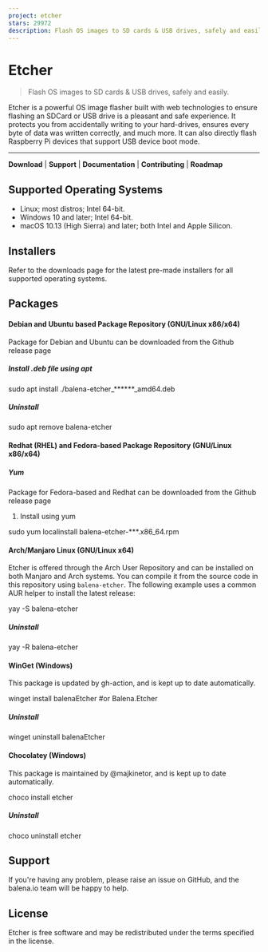 ```yaml
---
project: etcher
stars: 29972
description: Flash OS images to SD cards & USB drives, safely and easily.
---
```


Etcher
======

> Flash OS images to SD cards & USB drives, safely and easily.

Etcher is a powerful OS image flasher built with web technologies to ensure flashing an SDCard or USB drive is a pleasant and safe experience. It protects you from accidentally writing to your hard-drives, ensures every byte of data was written correctly, and much more. It can also directly flash Raspberry Pi devices that support USB device boot mode.

* * *

**Download** | **Support** | **Documentation** | **Contributing** | **Roadmap**

Supported Operating Systems
---------------------------

-   Linux; most distros; Intel 64-bit.
-   Windows 10 and later; Intel 64-bit.
-   macOS 10.13 (High Sierra) and later; both Intel and Apple Silicon.

Installers
----------

Refer to the downloads page for the latest pre-made installers for all supported operating systems.

Packages
--------

#### Debian and Ubuntu based Package Repository (GNU/Linux x86/x64)

Package for Debian and Ubuntu can be downloaded from the Github release page

##### Install .deb file using apt

   sudo apt install ./balena-etcher\_\*\*\*\*\*\*\_amd64.deb

##### Uninstall

   sudo apt remove balena-etcher

#### Redhat (RHEL) and Fedora-based Package Repository (GNU/Linux x86/x64)

##### Yum

Package for Fedora-based and Redhat can be downloaded from the Github release page

1.  Install using yum

   sudo yum localinstall balena-etcher-\*\*\*.x86\_64.rpm

#### Arch/Manjaro Linux (GNU/Linux x64)

Etcher is offered through the Arch User Repository and can be installed on both Manjaro and Arch systems. You can compile it from the source code in this repository using `balena-etcher`. The following example uses a common AUR helper to install the latest release:

yay -S balena-etcher

##### Uninstall

yay -R balena-etcher

#### WinGet (Windows)

This package is updated by gh-action, and is kept up to date automatically.

winget install balenaEtcher #or Balena.Etcher

##### Uninstall

winget uninstall balenaEtcher

#### Chocolatey (Windows)

This package is maintained by @majkinetor, and is kept up to date automatically.

choco install etcher

##### Uninstall

choco uninstall etcher

Support
-------

If you're having any problem, please raise an issue on GitHub, and the balena.io team will be happy to help.

License
-------

Etcher is free software and may be redistributed under the terms specified in the license.
